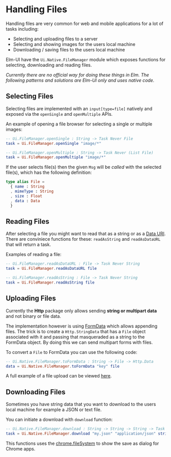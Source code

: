# Handling Files
Handling files are very common for web and mobile applications for a lot of tasks including:
- Selecting and uploading files to a server
- Selecting and showing images for the users local machine
- Downloading / saving files to the users local machine  

Elm-UI have the `Ui.Native.FileManager` module which exposes functions for selecting, downloading and reading files.

_Currently there are no official way for doing these things in Elm. The following patterns and solutions are Elm-UI only and uses native code._ 

## Selecting Files
Selecting files are implemented with an `input[type=file]` natively and exposed via the `openSingle` and `openMultiple` APIs.

An example of opening a file browser for selecting a single or multiple images:
```elm
-- Ui.FileManager.openSingle : String -> Task Never File
task = Ui.FileManager.openSingle "image/*" 

-- Ui.FileManager.openMultiple : String -> Task Never (List File)
task = Ui.FileManager.openMultiple "image/*"
```
If the user selects file(s) then the given `Msg` will be _called_ with the selected file(s), which has the following definition:
```elm
type alias File =
  { name : String
  , mimeType : String
  , size : Float
  , data : Data
  }
```

## Reading Files
After selecting a file you might want to read that as a string or as a [Data URI](https://en.wikipedia.org/wiki/Data_URI_scheme). There are conviniece functions for these: `readAsString` and `readAsDataURL` that will return a task.

Examples of reading a file:
```elm
-- Ui.FileManager.readAsDataURL : File -> Task Never String
task = Ui.FileManager.readAsDataURL file

-- Ui.FileManager.readAsString : File -> Task Never String
task = Ui.FileManager.readAsString file
```

## Uploading Files
Currently the **Http** package only allows sending **string or multipart data** and not binary or file data. 

The implementation however is using [FormData](https://developer.mozilla.org/en/docs/Web/API/FormData) which allows appending files. The trick is to create a `Http.StringData` that has a `File` object associated with it and passing that masqueraded as a string to the FormData object. By doing this we can send multipart forms with files.

To convert a `File` to FormData you can use the following code:
```elm
-- Ui.Native.FileManager.toFormData : String -> File -> Http.Data
data = Ui.Native.FileManager.toFormData "key" file
```

A full example of a file upload can be viewed [here](https://github.com/gdotdesign/elm-ui-guide/blob/master/examples/file-upload.elm).

## Downloading Files
Sometimes you have string data that you want to download to the users local machine for example a JSON or text file.

You can initiate a download with `download` function:
```elm
-- Ui.Native.FileManager.download : String -> String -> String -> Task Never String
task = Ui.Native.FileManager.download "my.json" "application/json" stringData
```
This functions uses the [chrome.fileSystem](https://developer.chrome.com/apps/fileSystem) to show the save as dialog for Chrome apps.